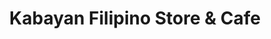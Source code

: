 ---
title: "Kabayan Filipino Store & Cafe"
url: /dallas/kabayan-filipino-store-and-cafe/
shop: convenience
---